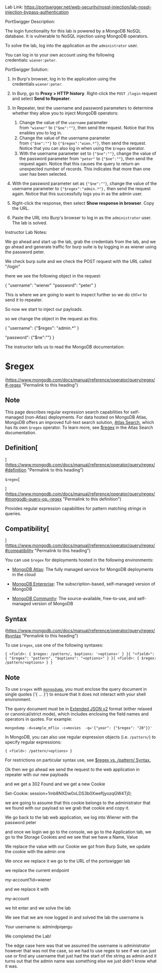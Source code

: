 
Lab Link:
https://portswigger.net/web-security/nosql-injection/lab-nosql-injection-bypass-authentication



PortSwigger Description:


The login functionality for this lab is powered by a MongoDB NoSQL database. It is vulnerable to NoSQL injection using MongoDB operators.

To solve the lab, log into the application as the `administrator` user.

You can log in to your own account using the following credentials: `wiener:peter`.


PortSwigger Solution:
1. In Burp's browser, log in to the application using the credentials `wiener:peter`.
    
2. In Burp, go to **Proxy > HTTP history**. Right-click the `POST /login` request and select **Send to Repeater**.
    
3. In Repeater, test the username and password parameters to determine whether they allow you to inject MongoDB operators:
    
    1. Change the value of the `username` parameter from `"wiener"` to `{"$ne":""}`, then send the request. Notice that this enables you to log in.
    2. Change the value of the username parameter from `{"$ne":""}` to `{"$regex":"wien.*"}`, then send the request. Notice that you can also log in when using the `$regex` operator.
    3. With the username parameter set to `{"$ne":""}`, change the value of the password parameter from `"peter"` to `{"$ne":""}`, then send the request again. Notice that this causes the query to return an unexpected number of records. This indicates that more than one user has been selected.
4. With the password parameter set as `{"$ne":""}`, change the value of the username parameter to `{"$regex":"admin.*"},` then send the request again. Notice that this successfully logs you in as the admin user.
    
5. Right-click the response, then select **Show response in browser**. Copy the URL.
    
6. Paste the URL into Burp's browser to log in as the `administrator` user. The lab is solved.

Instructor Lab Notes:



We go ahead and start up the lab, grab the credentials from the lab, and we go ahead and generate traffic for burp suite is by logging in as wiener using the password peter.

We check burp suite and we check the POST request with the URL called "/login"

there we see the following object in the request:

{
"username": "wiener"
"password": "peter"
}

This is where we are going to want to inspect further so we do ctrl+r to send it to repeater.

So now we start to inject our payloads.

so we change the object in the request as this:



{
"username": {"$regex": "admin.*" }

"password": {"$ne":""}
}

The instructor tells us to read the MongoDB documentation:

# $regex

(https://www.mongodb.com/docs/manual/reference/operator/query/regex/#-regex "Permalink to this heading")

## Note

This page describes regular expression search capabilities for self-managed (non-Atlas) deployments. For data hosted on MongoDB Atlas, MongoDB offers an improved full-text search solution, [Atlas Search](https://www.mongodb.com/docs/atlas/atlas-search/), which has its own `$regex` operator. To learn more, see [$regex](https://www.mongodb.com/docs/atlas/atlas-search/regex/) in the Atlas Search documentation.

## Definition[

](https://www.mongodb.com/docs/manual/reference/operator/query/regex/#definition "Permalink to this heading")

`$regex`[

](https://www.mongodb.com/docs/manual/reference/operator/query/regex/#mongodb-query-op.-regex "Permalink to this definition")

Provides regular expression capabilities for pattern matching _strings_ in queries.

## Compatibility[

](https://www.mongodb.com/docs/manual/reference/operator/query/regex/#compatibility "Permalink to this heading")

You can use `$regex` for deployments hosted in the following environments:

- [MongoDB Atlas](https://www.mongodb.com/docs/atlas?tck=docs_server): The fully managed service for MongoDB deployments in the cloud
    

- [MongoDB Enterprise](https://www.mongodb.com/docs/manual/administration/install-enterprise/#std-label-install-mdb-enterprise): The subscription-based, self-managed version of MongoDB
    
- [MongoDB Community](https://www.mongodb.com/docs/manual/administration/install-community/#std-label-install-mdb-community-edition): The source-available, free-to-use, and self-managed version of MongoDB
    

## Syntax

(https://www.mongodb.com/docs/manual/reference/operator/query/regex/#syntax "Permalink to this heading")

To use `$regex`, use one of the following syntaxes:

```
{ <field>: { $regex: /pattern/, $options: '<options>' } }{ "<field>": { "$regex": "pattern", "$options": "<options>" } }{ <field>: { $regex: /pattern/<options> } }
```

## Note

To use `$regex` with [`mongodump`](https://www.mongodb.com/docs/database-tools/mongodump/#mongodb-binary-bin.mongodump), you must enclose the query document in single quotes ('{ ... }') to ensure that it does not interact with your shell environment.

The query document must be in [Extended JSON v2](https://www.mongodb.com/docs/manual/reference/mongodb-extended-json/#std-label-mongodb-extended-json-v2) format (either relaxed or canonical/strict mode), which includes enclosing the field names and operators in quotes. For example:

```
mongodump -d=sample_mflix -c=movies  -q='{"year": {"$regex": "20"}}'
```

In MongoDB, you can also use regular expression objects (i.e. `/pattern/`) to specify regular expressions:

```
{ <field>: /pattern/<options> }
```

For restrictions on particular syntax use, see [$regex vs. /pattern/ Syntax.](https://www.mongodb.com/docs/manual/reference/operator/query/regex/#std-label-syntax-restrictions)


Ok then we go ahead we send the request to the web application in repeater with our new payloads

and we get a 302 Found and we get a new Cookie

Set-Cookie: session=1mb8NXDw0xLDS3b0XwefljyozqGW4Tj0;

we are going to assume that this cookie belongs to the administrator that we found with our payload so we grab that cookie and copy it.

We go back to the lab web application, we log into Wiener with the password peter

and once we login we go to the console, we go to the Application tab, we go to the Storage Cookies and we see that we have a Name, Value

We replace the value with our Cookie we got from Burp Suite, we update the cookie with the admin one

We once we replace it we go to the URL of the portswigger lab

we replace the current endpoint

my-account?id=wiener

and we replace it with 

my-account

we hit enter and we solve the lab

We see that we are now logged in and solved the lab the username is

Your username is: admindpiqergu

We completed the Lab!

The edge case here was that we assumed the username is administrator however that was not the case, so we had to use regex to see if we can just use or find any username that just had the start of the string as admin and it turns out that the admin name was something else we just didn't know what it was.

